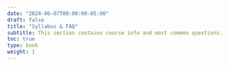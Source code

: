 ```yaml
---
date: "2024-06-07T00:00:00-05:00"
draft: false
title: "Syllabus & FAQ"
subtitle: This section contains course info and most common questions. Click to the titles on the left or to the blue titles below to read more. <br>
toc: true
type: book
weight: 1
---
```

